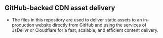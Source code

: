 ## GitHub-backed CDN asset delivery
- The files in this repository are used to deliver static assets to an in-production website directly from GitHub and using the services of JsDelivr or Cloudflare for a fast, scalable, and efficient content delivery.
